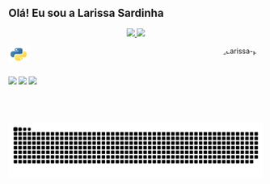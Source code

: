 ## Olá! Eu sou a Larissa Sardinha

<div align="center">
  <a href="https://github.com/larisard">
  <img height="180em" src="https://github-readme-stats.vercel.app/api?username=larisard&show_icons=true&theme=dracula&include_all_commits=true&count_private=true"/>
  <img height="180em" src="https://github-readme-stats.vercel.app/api/top-langs/?username=larisard&layout=compact&langs_count=7&theme=dracula"/>
</div>
<div style="display: inline_block"><br>

  <img align="center" alt="Larissa-Python" height="30" width="40" src="https://raw.githubusercontent.com/devicons/devicon/master/icons/python/python-original.svg">

  <img align="right" alt="Larissa-pic" height="150" style="border-radius:50px;" src="https://www.instagram.com/p/CLLBggVhXVM/?utm_source=ig_web_copy_link">
</div>
  
  ##
 
<div> 
  <a href="https://www.instagram.com/larisard/" target="_blank"><img src="https://img.shields.io/badge/-Instagram-%23E4405F?style=for-the-badge&logo=instagram&logoColor=white" target="_blank"></a>
  <a href = "mailto:larissaribeirosardinha@gmail.com"><img src="https://img.shields.io/badge/-Gmail-%23333?style=for-the-badge&logo=gmail&logoColor=white" target="_blank"></a>
  <a href="https://www.linkedin.com/in/larissa-sardinha-342472181/" target="_blank"><img src="https://img.shields.io/badge/-LinkedIn-%230077B5?style=for-the-badge&logo=linkedin&logoColor=white" target="_blank"></a> 
 
  ![Snake animation](https://github.com/larisard/larisard/blob/output/github-contribution-grid-snake.svg)
 
</div>
